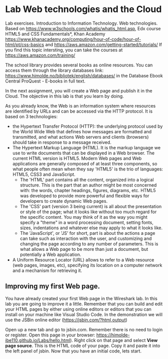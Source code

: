 # Lab Web technologies and the Cloud
Lab exercises. Introduction to Information Technology. Web technologies. 
Based on https://www.w3schools.com/whatis/whatis_html.asp, Edx course HTML5 and CSS Fundamentals*, Khan Academy https://www.khanacademy.org/computing/hour-of-code/hour-of-html/pt/css-basics and https://aws.amazon.com/getting-started/tutorials/
If you find this topic intersting, you can take the courses at https://aws.amazon.com/training/ 

The school library provides several books as online resources. You can access them through the library databases link: https://www.himolde.no/bibliotek/english/databases/ in the Database Ebook Central ProQuest - E-books in full text. 

In the next assignment, you will create a Web page and publish it in the Cloud. The objective in this lab is that you learn by doing.

As you already know, the Web is an information system where resources are identified by URLs and can be accessed via the HTTP protocol. It is based on 3 technologies: 
- the Hypertext Transfer Protocol (HTTP): the underlying protocol used by the World Wide Web that defines how messages are formatted and transmitted, and what actions Web servers and clients (browsers) should take in response to a message received. 
- The Hypertext Markup Language (HTML). It is the markup language we use to write documents that can be displayed in a Web browser.  The current HTML version is HTML5. Modern Web pages and Web applications are generally composed of at least three components, so what people often mean when they say 'HTML5' is the trio of languages: HTML5, CSS3 and JavaScript.
  - The 'HTML' part contains all the content, organized into a logical structure.  This is the part that an author might be most concerned with: the words, chapter headings, figures, diagrams, etc. HTML5 was developed to provide more powerful and flexible ways for developers to create dynamic Web pages.
  - The 'CSS' part (version 3 being current) is all about the presentation or style of the page; what it looks like without too much regard for the specific content. You may think of it as the way you might specify a "theme" in a word processing document, setting fonts, sizes, indentations and whatever else may apply to what it looks like. 
  - The 'JavaScript', or 'JS' for short, part is about the actions a page can take such as interaction with the user, and customizing and changing the page according to any number of parameters.  This is what allows a Web page to be more than just a document, but potentially a Web application. 
- A Uniform Resource Locator (URL) allows to refer to a Web resource (web pages, images, etc), specifying its location on a computer network and a mechanism for retrieving it.

## Improving my first Web page.
You have already created your first Web page in the Wireshark lab. In this lab you are going to improve it a little. Remember that you can build and edit your HTML pages by either using online editors or editors that you can install on your machine like Visual Studio Code. In the demonstration we will use the JSBin online editor (https://jsbin.com/?html,output) 

Open up a new tab and go to jsbin.com. Remember there is no need to login or register. 
Open this page in your browser: https://himolde-ibe110.github.io/Labs/hello.html). Right click on that page and select **View page source**. This is the HTML code of your page. Copy it and paste it into the left panel of jsbin. 
Now that you have an initial code, lets start.





